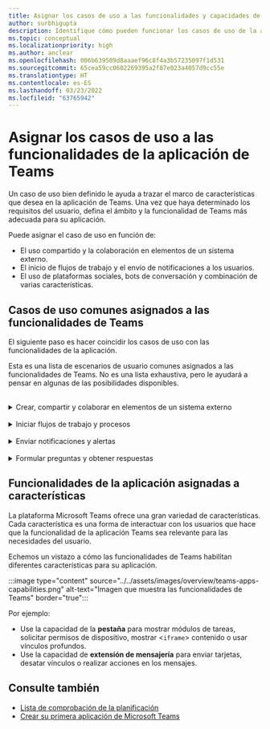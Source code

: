 ```yaml
---
title: Asignar los casos de uso a las funcionalidades y capacidades de la aplicación de Teams
author: surbhigupta
description: Identifique cómo pueden funcionar los casos de uso de la aplicación dentro de la experiencia, características y capacidades de la aplicación Teams; asigne casos de uso comunes con funcionalidades.
ms.topic: conceptual
ms.localizationpriority: high
ms.author: anclear
ms.openlocfilehash: 006b639509d8aaaef96c8f4a3b57235097f1d531
ms.sourcegitcommit: 65cea59cc0602269395a2f87e023a4057d9cc55e
ms.translationtype: HT
ms.contentlocale: es-ES
ms.lasthandoff: 03/23/2022
ms.locfileid: "63765942"
---
```

# <a name="map-your-use-cases-to-teams-app-features"></a>Asignar los casos de uso a las funcionalidades de la aplicación de Teams

Un caso de uso bien definido le ayuda a trazar el marco de características que desea en la aplicación de Teams. Una vez que haya determinado los requisitos del usuario, defina el ámbito y la funcionalidad de Teams más adecuada para su aplicación.

Puede asignar el caso de uso en función de:

* El uso compartido y la colaboración en elementos de un sistema externo.
* El inicio de flujos de trabajo y el envío de notificaciones a los usuarios.
* El uso de plataformas sociales, bots de conversación y combinación de varias características.

## <a name="common-use-cases-mapped-to-teams-capabilities"></a>Casos de uso comunes asignados a las funcionalidades de Teams

El siguiente paso es hacer coincidir los casos de uso con las funcionalidades de la aplicación.

Esta es una lista de escenarios de usuario comunes asignados a las funcionalidades de Teams. No es una lista exhaustiva, pero le ayudará a pensar en algunas de las posibilidades disponibles.
</br>
</br>
<details>
<summary>Crear, compartir y colaborar en elementos de un sistema externo</summary>

Aplicaciones para interactuar con los datos

| **Si quiere...** | **Pruebe…** |
| --- | --- |
| Busque sistemas externos y comparta los resultados como una tarjeta interactiva. | Extensiones de mensajería con comandos de búsqueda |
| Recopile información para insertarla en un almacén de datos o ejecutar búsquedas avanzadas. | Extensiones de mensajería con comandos de acción |
| Cree experiencias web insertadas para ver datos, trabajar con ellos y compartirlos. | Pestañas |
| Inserte datos y envíelos fuera del cliente de Teams. | Conectores y webhooks|
| Formularios modales interactivos desde cualquier lugar donde los necesite para recopilar o mostrar información. | Módulos de tareas |

</details>
</br>
<details>
<summary>Iniciar flujos de trabajo y procesos</summary>

Una forma rápida de iniciar un proceso o flujo de trabajo en un sistema externo.

| **Si quiere...** | **Pruebe…** |
| --- | --- |
| Desencadene mensajes, lo que permite a los usuarios enviar rápidamente el contenido de un mensaje a los servicios web. | Extensiones de mensajería: comando de acción |
| Abra mensajes desde una pestaña, un bot o una extensión de mensajería para recopilar información antes de iniciar un flujo de trabajo. | Módulos de tareas |
| Interactúe con los usuarios a través de texto y tarjetas enriquecidas. | Bots de conversación |
| Una buena opción para una interacción simple cuando no es necesario crear un bot de conversación completo. |  Webhooks salientes |

</details>
</br>
<details>
<summary>Enviar notificaciones y alertas</summary>

Envíe notificaciones y alertas asincrónicas a los usuarios en Teams.

| **Si quiere...** | **Pruebe…** |
| --- | --- |
| Envíe mensajes proactivos a grupos, canales o usuarios individuales. | Bots de conversación |
| Permita que un canal se suscriba para recibir mensajes. Un conector permite a los usuarios personalizar la suscripción con una página de configuración. | Conectores y webhooks entrantes |

</details>
</br>
<details>
<summary>Formular preguntas y obtener respuestas</summary>

Conectarse con los usuarios y resolver sus consultas

| **Si quiere...** | **Pruebe…** |
| --- | --- |
| Procesamiento de lenguaje natural, inteligencia artificial, aprendizaje automático y todas las palabras de moda. Use un bot con tecnología de la nube inteligente para conectar a los usuarios a las respuestas que necesitan. | Bots de conversación |
| Inserte el portal web existente en Teams o cree una versión específica de Teams para funcionalidades adicionales. | Pestañas |

</details>

## <a name="app-capabilities-mapped-to-features"></a>Funcionalidades de la aplicación asignadas a características

La plataforma Microsoft Teams ofrece una gran variedad de características. Cada característica es una forma de interactuar con los usuarios que hace que la funcionalidad de la aplicación Teams sea relevante para las necesidades del usuario.

Echemos un vistazo a cómo las funcionalidades de Teams habilitan diferentes características para su aplicación.

:::image type="content" source="../../assets/images/overview/teams-apps-capabilities.png" alt-text="Imagen que muestra las funcionalidades de Teams" border="true":::

Por ejemplo:

* Use la capacidad de la **pestaña** para mostrar módulos de tareas, solicitar permisos de dispositivo, mostrar <`iframe`> contenido o usar vínculos profundos.
* Use la capacidad de **extensión de mensajería** para enviar tarjetas, desatar vínculos o realizar acciones en los mensajes.

## <a name="see-also"></a>Consulte también

* [Lista de comprobación de la planificación](../design/planning-checklist.md)
* [Crear su primera aplicación de Microsoft Teams](../../get-started/get-started-overview.md)

